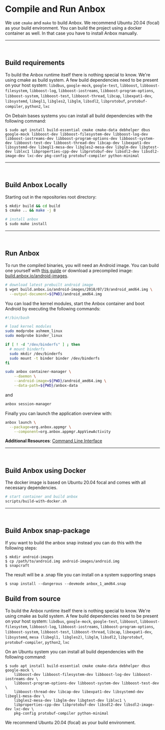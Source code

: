 # Compile and Run Anbox
We use `cmake` and `make` to build Anbox. We recommend Ubuntu 20.04 (focal) as your build environment.
You can build the project using a docker container as well. In that case you have to install Anbox manually.

____
&nbsp;
## **Build requirements**
To build the Anbox runtime itself there is nothing special to know. We're using
cmake as build system. A few build dependencies need to be present on your host
system:
`libdbus`, 
`google-mock`, 
`google-test`, 
`libboost`, 
`libboost-filesystem`, 
`libboost-log`, 
`libboost-iostreams`, 
`libboost-program-options`, 
`libboost-system`, 
`libboost-test`, 
`libboost-thread`, 
`libcap`, 
`libexpat1-dev`, 
`libsystemd`, 
`libegl1`, 
`libgles2`, 
`libglm`, 
`libsdl2`, 
`libprotobuf`, 
`protobuf-compiler`, 
`python2`, 
`lxc`

On Debain bases systems you can install all build dependencies with the following
command:
```
$ sudo apt install build-essential cmake cmake-data debhelper dbus google-mock libboost-dev libboost-filesystem-dev libboost-log-dev libboost-iostreams-dev libboost-program-options-dev libboost-system-dev libboost-test-dev libboost-thread-dev libcap-dev libexpat1-dev libsystemd-dev libegl1-mesa-dev libgles2-mesa-dev libglm-dev libgtest-dev liblxc1 libproperties-cpp-dev libprotobuf-dev libsdl2-dev libsdl2-image-dev lxc-dev pkg-config protobuf-compiler python-minimal
```
____
&nbsp;
## **Build Anbox Locally**
Starting out in the repositories root directory:
```sh
$ mkdir build && cd build
$ cmake .. && make -j 8

# install anbox
$ sudo make install
```

____
&nbsp;
## **Run Anbox**
To run the compiled binaries, you will need an Android image.
You can build one yourself with [this guide](docs/build-android.md) or download a precompiled image: [build.anbox.io/android-images](https://build.anbox.io/android-images/).


```sh
# download latest prebuilt android image
$ wget build.anbox.io/android-images/2018/07/19/android_amd64.img \
  --output-document=${PWD}/android_amd64.img
```

You can load the kernel modules, start the Anbox container and boot Android by executing the following commands:
```sh
#!/bin/bash

# load kernel modules
sudo modprobe ashmem_linux
sudo modprobe binder_linux

if [ ! -d "/dev/binderfs" ] ; then
  # mount binderfs 
  sudo mkdir /dev/binderfs
  sudo mount -t binder binder /dev/binderfs
fi

sudo anbox container-manager \
    --daemon \
    --android-image=${PWD}/android_amd64.img \
    --data-path=${PWD}/anbox-data
```
and
```sh
anbox session-manager
```

Finally you can launch the application overview with:
```sh
anbox launch \
  --package=org.anbox.appmgr \
    --component=org.anbox.appmgr.AppViewActivity
```

**Additional Resources**: [Command Line Interface](docs/cli.md)

____
&nbsp;
## **Build Anbox using Docker**
The docker image is based on Ubuntu 20.04 focal and comes with all necessary dependencies.
```sh
# start container and build anbox
scripts/build-with-docker.sh
```


____
&nbsp;
## **Build Anbox snap-package**
If you want to build the anbox snap instead you can do this with the following
steps:

```
$ mkdir android-images
$ cp /path/to/android.img android-images/android.img
$ snapcraft
```

The result will be a .snap file you can install on a system supporting snaps

```
$ snap install --dangerous --devmode anbox_1_amd64.snap
```




















## Build from source

To build the Anbox runtime itself there is nothing special to know. We're using
cmake as build system. A few build dependencies need to be present on your host
system:
`libdbus`, 
`google-mock`, 
`google-test`, 
`libboost`, 
`libboost-filesystem`, 
`libboost-log`, 
`libboost-iostreams`, 
`libboost-program-options`, 
`libboost-system`, 
`libboost-test`, 
`libboost-thread`, 
`libcap`, 
`libexpat1-dev`, 
`libsystemd`, 
`mesa (libegl1, libgles2)`, 
`libglm`, 
`libsdl2`, 
`libprotobuf`, 
`protobuf-compiler`, 
`python2`, 
`lxc`

On an Ubuntu system you can install all build dependencies with the following
command:

```
$ sudo apt install build-essential cmake cmake-data debhelper dbus google-mock \
    libboost-dev libboost-filesystem-dev libboost-log-dev libboost-iostreams-dev \
    libboost-program-options-dev libboost-system-dev libboost-test-dev \
    libboost-thread-dev libcap-dev libexpat1-dev libsystemd-dev libegl1-mesa-dev \
    libgles2-mesa-dev libglm-dev libgtest-dev liblxc1 \
    libproperties-cpp-dev libprotobuf-dev libsdl2-dev libsdl2-image-dev lxc-dev \
    pkg-config protobuf-compiler python-minimal
```
We recommend Ubuntu 20.04 (focal) as your build environment.
